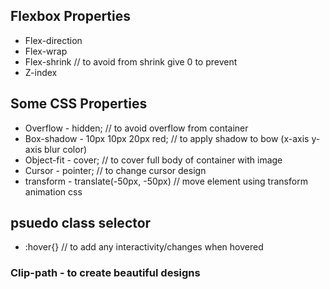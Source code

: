 ## Flexbox Properties

* Flex-direction
* Flex-wrap
* Flex-shrink                                 // to avoid from shrink give 0 to prevent
* Z-index

## Some CSS Properties

* Overflow - hidden;                          // to avoid overflow from container
* Box-shadow - 10px 10px 20px red;            // to apply shadow to bow (x-axis y-axis blur color)
* Object-fit - cover;                         // to cover full body of container with image         
* Cursor - pointer;                           // to change cursor design
* transform - translate(-50px, -50px)         // move element using transform animation css

## psuedo class selector

* :hover{}                  // to add any interactivity/changes when hovered

### Clip-path - to create beautiful designs